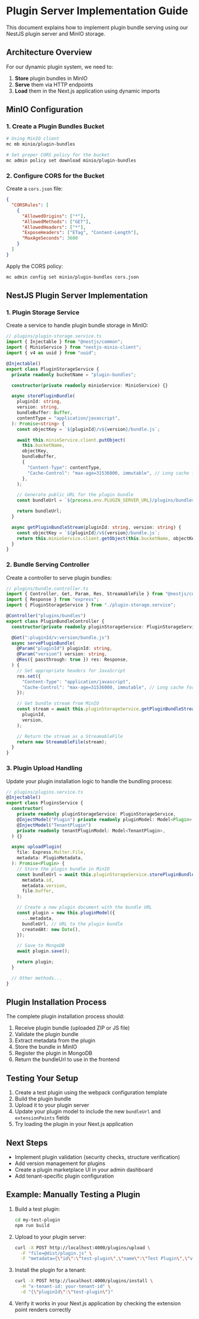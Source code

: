 # Plugin Server Implementation Guide

This document explains how to implement plugin bundle serving using our NestJS plugin server and MinIO storage.

## Architecture Overview

For our dynamic plugin system, we need to:

1. **Store** plugin bundles in MinIO
2. **Serve** them via HTTP endpoints
3. **Load** them in the Next.js application using dynamic imports

## MinIO Configuration

### 1. Create a Plugin Bundles Bucket

```bash
# Using MinIO client
mc mb minio/plugin-bundles

# Set proper CORS policy for the bucket
mc admin policy set download minio/plugin-bundles
```

### 2. Configure CORS for the Bucket

Create a `cors.json` file:

```json
{
  "CORSRules": [
    {
      "AllowedOrigins": ["*"],
      "AllowedMethods": ["GET"],
      "AllowedHeaders": ["*"],
      "ExposeHeaders": ["ETag", "Content-Length"],
      "MaxAgeSeconds": 3600
    }
  ]
}
```

Apply the CORS policy:

```bash
mc admin config set minio/plugin-bundles cors.json
```

## NestJS Plugin Server Implementation

### 1. Plugin Storage Service

Create a service to handle plugin bundle storage in MinIO:

```typescript
// plugins/plugin-storage.service.ts
import { Injectable } from "@nestjs/common";
import { MinioService } from "nestjs-minio-client";
import { v4 as uuid } from "uuid";

@Injectable()
export class PluginStorageService {
  private readonly bucketName = "plugin-bundles";

  constructor(private readonly minioService: MinioService) {}

  async storePluginBundle(
    pluginId: string,
    version: string,
    bundleBuffer: Buffer,
    contentType = "application/javascript",
  ): Promise<string> {
    const objectKey = `${pluginId}/v${version}/bundle.js`;

    await this.minioService.client.putObject(
      this.bucketName,
      objectKey,
      bundleBuffer,
      {
        "Content-Type": contentType,
        "Cache-Control": "max-age=31536000, immutable", // Long cache for versioned bundles
      },
    );

    // Generate public URL for the plugin bundle
    const bundleUrl = `${process.env.PLUGIN_SERVER_URL}/plugins/bundles/${pluginId}/v${version}/bundle.js`;

    return bundleUrl;
  }

  async getPluginBundleStream(pluginId: string, version: string) {
    const objectKey = `${pluginId}/v${version}/bundle.js`;
    return this.minioService.client.getObject(this.bucketName, objectKey);
  }
}
```

### 2. Bundle Serving Controller

Create a controller to serve plugin bundles:

```typescript
// plugins/bundle.controller.ts
import { Controller, Get, Param, Res, StreamableFile } from "@nestjs/common";
import { Response } from "express";
import { PluginStorageService } from "./plugin-storage.service";

@Controller("plugins/bundles")
export class PluginBundleController {
  constructor(private readonly pluginStorageService: PluginStorageService) {}

  @Get(":pluginId/v:version/bundle.js")
  async servePluginBundle(
    @Param("pluginId") pluginId: string,
    @Param("version") version: string,
    @Res({ passthrough: true }) res: Response,
  ) {
    // Set appropriate headers for JavaScript
    res.set({
      "Content-Type": "application/javascript",
      "Cache-Control": "max-age=31536000, immutable", // Long cache for versioned bundles
    });

    // Get bundle stream from MinIO
    const stream = await this.pluginStorageService.getPluginBundleStream(
      pluginId,
      version,
    );

    // Return the stream as a StreamableFile
    return new StreamableFile(stream);
  }
}
```

### 3. Plugin Upload Handling

Update your plugin installation logic to handle the bundling process:

```typescript
// plugins/plugins.service.ts
@Injectable()
export class PluginsService {
  constructor(
    private readonly pluginStorageService: PluginStorageService,
    @InjectModel("Plugin") private readonly pluginModel: Model<Plugin>,
    @InjectModel("TenantPlugin")
    private readonly tenantPluginModel: Model<TenantPlugin>,
  ) {}

  async uploadPlugin(
    file: Express.Multer.File,
    metadata: PluginMetadata,
  ): Promise<Plugin> {
    // Store the plugin bundle in MinIO
    const bundleUrl = await this.pluginStorageService.storePluginBundle(
      metadata.id,
      metadata.version,
      file.buffer,
    );

    // Create a new plugin document with the bundle URL
    const plugin = new this.pluginModel({
      ...metadata,
      bundleUrl, // URL to the plugin bundle
      createdAt: new Date(),
    });

    // Save to MongoDB
    await plugin.save();

    return plugin;
  }

  // Other methods...
}
```

## Plugin Installation Process

The complete plugin installation process should:

1. Receive plugin bundle (uploaded ZIP or JS file)
2. Validate the plugin bundle
3. Extract metadata from the plugin
4. Store the bundle in MinIO
5. Register the plugin in MongoDB
6. Return the bundleUrl to use in the frontend

## Testing Your Setup

1. Create a test plugin using the webpack configuration template
2. Build the plugin bundle
3. Upload it to your plugin server
4. Update your plugin model to include the new `bundleUrl` and `extensionPoints` fields
5. Try loading the plugin in your Next.js application

## Next Steps

- Implement plugin validation (security checks, structure verification)
- Add version management for plugins
- Create a plugin marketplace UI in your admin dashboard
- Add tenant-specific plugin configuration

## Example: Manually Testing a Plugin

1. Build a test plugin:

   ```bash
   cd my-test-plugin
   npm run build
   ```

2. Upload to your plugin server:

   ```bash
   curl -X POST http://localhost:4000/plugins/upload \
     -F "file=@dist/plugin.js" \
     -F "metadata={\"id\":\"test-plugin\",\"name\":\"Test Plugin\",\"version\":\"1.0.0\",\"description\":\"A test plugin\",\"category\":\"payment\",\"extensionPoints\":[\"payment-methods\"]}"
   ```

3. Install the plugin for a tenant:

   ```bash
   curl -X POST http://localhost:4000/plugins/install \
     -H "x-tenant-id: your-tenant-id" \
     -d "{\"pluginId\":\"test-plugin\"}"
   ```

4. Verify it works in your Next.js application by checking the extension point renders correctly
